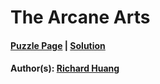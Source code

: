 # The Arcane Arts

#### [Puzzle Page](3.2-p.pdf) | [Solution](3.2.pdf)
#### Author(s): [Richard Huang](../../../../search.html?q=Richard+Huang)

